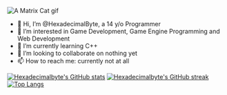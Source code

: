 ![A Matrix Cat gif](https://media3.giphy.com/media/FcqKy4Kj7XOK0hCW4g/giphy.webp?cid=6c09b952c599db6286f6401cc4bcc0fb64ebdf9431498c3a&rid=giphy.webp&ct=g)
- 👋 Hi, I’m @HexadecimalByte, a 14 y/o Programmer
- 👀 I’m interested in Game Development, Game Engine Programming and Web Development
- 🌱 I’m currently learning C++
- 💞️ I’m looking to collaborate on nothing yet
- 📫 How to reach me: currently not at all

<!---
HexadecimalByte/HexadecimalByte is a ✨ special ✨ repository because its `README.md` (this file) appears on your GitHub profile.
You can click the Preview link to take a look at your changes.
--->
[![Hexadecimalbyte's GitHub stats](https://github-readme-stats.vercel.app/api?username=hexadecimalbyte&theme=merko)](https://github.com/anuraghazra/github-readme-stats)
[![Hexadecimalbyte's GitHub streak](https://github-readme-streak-stats.herokuapp.com?user=Hexadecimalbyte&theme=dark)](https://git.io/streak-stats)
[![Top Langs](https://github-readme-stats.vercel.app/api/top-langs/?username=hexadecimalbyte&theme=dark&layout=compact)](https://github.com/anuraghazra/github-readme-stats)
